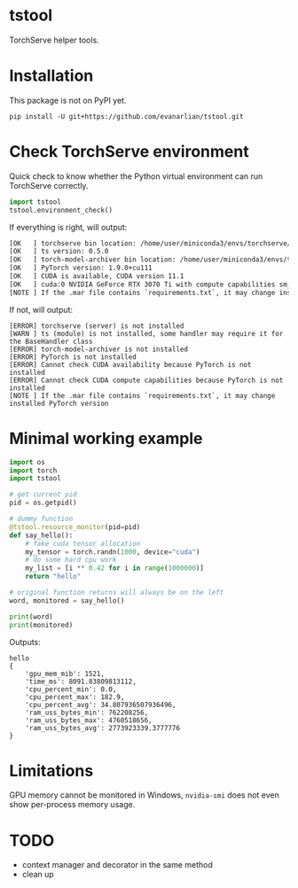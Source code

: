 # tstool
TorchServe helper tools.

# Installation
This package is not on PyPI yet.
```
pip install -U git+https://github.com/evanarlian/tstool.git 
```

# Check TorchServe environment
Quick check to know whether the Python virtual environment can run TorchServe correctly.
```python
import tstool
tstool.environment_check()
```
If everything is right, will output:
```diff
[OK   ] torchserve bin location: /home/user/miniconda3/envs/torchserve/bin/torchserve
[OK   ] ts version: 0.5.0
[OK   ] torch-model-archiver bin location: /home/user/miniconda3/envs/torchserve/bin/torch-model-archiver
[OK   ] PyTorch version: 1.9.0+cu111
[OK   ] CUDA is available, CUDA version 11.1
[OK   ] cuda:0 NVIDIA GeForce RTX 3070 Ti with compute capabilities sm_86, is supported by current PyTorch
[NOTE ] If the .mar file contains `requirements.txt`, it may change installed PyTorch version
```
If not, will output:
```
[ERROR] torchserve (server) is not installed
[WARN ] ts (module) is not installed, some handler may require it for the BaseHandler class
[ERROR] torch-model-archiver is not installed
[ERROR] PyTorch is not installed
[ERROR] Cannot check CUDA availability because PyTorch is not installed
[ERROR] Cannot check CUDA compute capabilities because PyTorch is not installed
[NOTE ] If the .mar file contains `requirements.txt`, it may change installed PyTorch version
```

# Minimal working example
```python
import os
import torch
import tstool

# get current pid
pid = os.getpid()

# dummy function
@tstool.resource_monitor(pid=pid)
def say_hello():
    # fake cuda tensor allocation
    my_tensor = torch.randn(1000, device="cuda")
    # do some hard cpu work
    my_list = [i ** 0.42 for i in range(1000000)]
    return "hello"

# original function returns will always be on the left
word, monitored = say_hello()

print(word)
print(monitored)
```
Outputs:
```
hello
{
    'gpu_mem_mib': 1521,
    'time_ms': 8091.83809813112,
    'cpu_percent_min': 0.0,
    'cpu_percent_max': 182.9,
    'cpu_percent_avg': 34.807936507936496,
    'ram_uss_bytes_min': 762208256,
    'ram_uss_bytes_max': 4760518656,
    'ram_uss_bytes_avg': 2773923339.3777776
}
```

# Limitations
GPU memory cannot be monitored in Windows, `nvidia-smi` does not even show per-process memory usage.

# TODO
* context manager and decorator in the same method
* clean up
